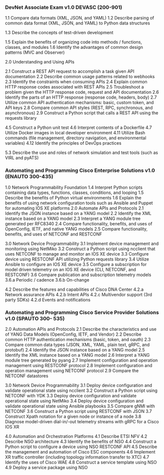 
### DevNet Associate Exam v1.0 DEVASC (200-901)

1.1 Compare data formats (XML, JSON, and YAML)
1.2 Describe parsing of common data format (XML, JSON, and YAML) to Python data
structures

1.3 Describe the concepts of test-driven development

1.5 Explain the benefits of organizing code into methods / functions, classes, and modules
1.6 Identify the advantages of common design patterns (MVC and Observer)

2.0 Understanding and Using APIs

2.1 Construct a REST API request to accomplish a task given API documentation
2.2 Describe common usage patterns related to webhooks
2.3 Identify the constraints when consuming APIs
2.4 Explain common HTTP response codes associated with REST APIs
2.5 Troubleshoot a problem given the HTTP response code, request and API documentation
2.6 Identify the parts of an HTTP response (response code, headers, body)
2.7 Utilize common API authentication mechanisms: basic, custom token, and API keys
2.8 Compare common API styles (REST, RPC, synchronous, and asynchronous)
2.9 Construct a Python script that calls a REST API using the requests library

4.5 Construct a Python unit test
4.6 Interpret contents of a Dockerfile
4.7 Utilize Docker images in local developer environment
4.11 Utilize Bash commands (file management, directory navigation, and environmental
variables)
4.12 Identify the principles of DevOps practices

5.3 Describe the use and roles of network simulation and test tools (such as VIRL and pyATS)

### Automating and Programming Cisco Enterprise Solutions v1.0 (ENAUTO 300-435)

1.0 Network Programmability Foundation
1.4 Interpret Python scripts containing data types, functions, classes, conditions, and
looping
1.5 Describe the benefits of Python virtual environments
1.6 Explain the benefits of using network configuration tools such as Ansible and Puppet for
automating IOS XE platforms
2.0 Automate APIs and Protocols
2.1 Identify the JSON instance based on a YANG model
2.2 Identify the XML instance based on a YANG model
2.3 Interpret a YANG module tree generated per RFC8340
2.4 Compare functionality, benefits, and uses of OpenConfig, IETF, and native YANG models 2.5 Compare functionality, benefits, and uses of NETCONF and RESTCONF

3.0 Network Device Programmability
3.1 Implement device management and monitoring using NetMiko
3.2 Construct a Python script using ncclient that uses NETCONF to manage and monitor an
IOS XE device
3.3 Configure device using RESTCONF API utilizing Python requests library
3.4 Utilize Ansible to configure an IOS XE device
3.5 Configure a subscription for model driven telemetry on an IOS XE device (CLI, NETCONF,
and RESTCONF)
3.6 Compare publication and subscription telemetry models
3.6.a Periodic / cadence 3.6.b On-change

4.2 Describe the features and capabilities of Cisco DNA Center
4.2.a Network assurance APIs
4.2.b Intent APIs
4.2.c Multivendor support (3rd party SDKs) 4.2.d Events and notifications

### Automating and Programming Cisco Service Provider Solutions v1.0 (SPAUTO 300- 535)

2.0 Automation APIs and Protocols
2.1 Describe the characteristics and use of YANG Data Models (OpenConfig, IETF, and Vendor)
2.2 Describe common HTTP authentication mechanisms (basic, token, and oauth)
2.3 Compare common data types (JSON, XML, YAML, plain text, gRPC, and protobuf)
2.4 Identify the JSON instance based on a YANG model
2.5 Identify the XML instance based on a YANG model
2.6 Interpret a YANG module tree generated by pyang
2.7 Implement configuration and operation management using RESTCONF protocol
2.8 Implement configuration and operation management using NETCONF protocol
2.9 Compare the NETCONF datastores

3.0 Network Device Programmability
3.1 Deploy device configuration and validate operational state using ncclient
3.2 Construct a Python script using NETCONF with YDK
3.3 Deploy device configuration and validate operational state using NetMiko
3.4 Deploy device configuration and validate operational state using Ansible playbooks 3.5 Compare gNMI with NETCONF
3.6 Construct a Python script using RESTCONF with JSON
3.7 Construct Xpath notation for a given node or instance of a node
3.8 Diagnose model-driven dial-in/-out telemetry streams with gRPC for a Cisco IOS XR

4.0 Automation and Orchestration Platforms
4.1 Describe ETSI NFV
4.2 Describe NSO architecture
4.3 Identify the benefits of NSO
4.4 Construct a Python script to configure a device using NSO RESTCONF API
4.5 Describe the management and automation of Cisco ESC components
4.6 Implement XR traffic controller (including topology information transfer to XTC) 4.7 Identify the uses of Cisco WAE
4.8 Construct a service template using NSO
4.9 Deploy a service package using NSO
